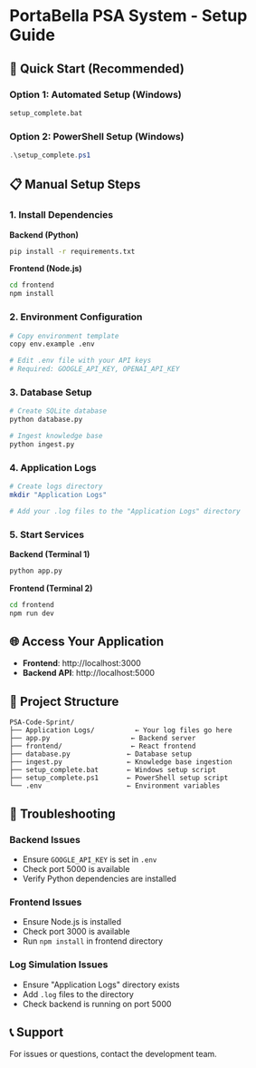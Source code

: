# PortaBella PSA System - Setup Guide

## 🚀 Quick Start (Recommended)

### Option 1: Automated Setup (Windows)
```bash
setup_complete.bat
```

### Option 2: PowerShell Setup (Windows)
```powershell
.\setup_complete.ps1
```

## 📋 Manual Setup Steps

### 1. Install Dependencies

**Backend (Python)**
```bash
pip install -r requirements.txt
```

**Frontend (Node.js)**
```bash
cd frontend
npm install
```

### 2. Environment Configuration
```bash
# Copy environment template
copy env.example .env

# Edit .env file with your API keys
# Required: GOOGLE_API_KEY, OPENAI_API_KEY
```

### 3. Database Setup
```bash
# Create SQLite database
python database.py

# Ingest knowledge base
python ingest.py
```

### 4. Application Logs
```bash
# Create logs directory
mkdir "Application Logs"

# Add your .log files to the "Application Logs" directory
```

### 5. Start Services

**Backend (Terminal 1)**
```bash
python app.py
```

**Frontend (Terminal 2)**
```bash
cd frontend
npm run dev
```

## 🌐 Access Your Application

- **Frontend**: http://localhost:3000
- **Backend API**: http://localhost:5000

## 📁 Project Structure

```
PSA-Code-Sprint/
├── Application Logs/          ← Your log files go here
├── app.py                    ← Backend server
├── frontend/                 ← React frontend
├── database.py              ← Database setup
├── ingest.py                ← Knowledge base ingestion
├── setup_complete.bat       ← Windows setup script
├── setup_complete.ps1       ← PowerShell setup script
└── .env                     ← Environment variables
```

## 🔧 Troubleshooting

### Backend Issues
- Ensure `GOOGLE_API_KEY` is set in `.env`
- Check port 5000 is available
- Verify Python dependencies are installed

### Frontend Issues
- Ensure Node.js is installed
- Check port 3000 is available
- Run `npm install` in frontend directory

### Log Simulation Issues
- Ensure "Application Logs" directory exists
- Add `.log` files to the directory
- Check backend is running on port 5000

## 📞 Support

For issues or questions, contact the development team.
